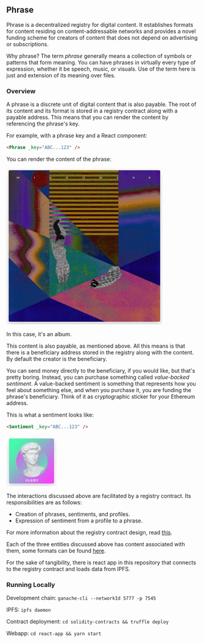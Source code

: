 ## Phrase

Phrase is a decentralized registry for digital content. It establishes formats for content residing on content-addressable networks and provides a novel funding scheme for creators of content that does not depend on advertising or subscriptions.

Why phrase? The term _phrase_ generally means a collection of symbols or patterns that form meaning. You can have phrases in virtually every type of expression, whether it be speech, music, or visuals. Use of the term here is just and extension of its meaning over files.

### Overview

A phrase is a discrete unit of digital content that is also payable. The root of its content and its format is stored in a registry contract along with a payable address. This means that you can render the content by referencing the phrase's key.

For example, with a phrase key and a React component:

```html
<Phrase _key="ABC...123" />
```

You can render the content of the phrase:

![Windows96 Album](images/phrase.gif)

In this case, it's an album.

This content is also payable, as mentioned above. All this means is that there is a beneficiary address stored in the registry along with the content. By default the creator is the beneficiary.

You can send money directly to the beneficiary, if you would like, but that's pretty boring. Instead, you can purchase something called _value-backed sentiment_. A value-backed sentiment is something that represents how you feel about something else, and when you purchase it, you are funding the phrase's beneficiary. Think of it as cryptographic sticker for your Ethereum address.

This is what a sentiment looks like:

```html
<Sentiment _key="ABC...123" />
```

![Windows96 Album](images/sentiment.gif)

The interactions discussed above are facilitated by a registry contract. Its responsibilities are as follows:

- Creation of phrases, sentiments, and profiles.
- Expression of sentiment from a profile to a phrase.

For more information about the registry contract design, read [this](./docs/registry-contract-design.md).

Each of the three entities discussed above has content associated with them, some formats can be found [here](./docs/content-formats.md).

For the sake of tangibility, there is react app in this repository that connects to the registry contract and loads data from IPFS.

### Running Locally

Development chain: `ganache-cli --networkId 5777 -p 7545`

IPFS: `ipfs daemon`

Contract deployment: `cd solidity-contracts && truffle deploy`

Webapp: `cd react-app && yarn start`
